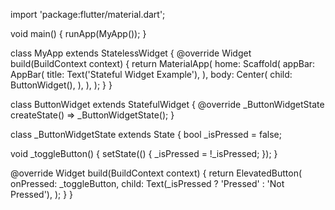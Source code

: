 import 'package:flutter/material.dart';

void main() {
  runApp(MyApp());
}

class MyApp extends StatelessWidget {
  @override
  Widget build(BuildContext context) {
    return MaterialApp(
      home: Scaffold(
        appBar: AppBar(
          title: Text('Stateful Widget Example'),
        ),
        body: Center(
          child: ButtonWidget(),
        ),
      ),
    );
  }
}

class ButtonWidget extends StatefulWidget {
  @override
  _ButtonWidgetState createState() => _ButtonWidgetState();
}

class _ButtonWidgetState extends State<ButtonWidget> {
  bool _isPressed = false;

  void _toggleButton() {
    setState(() {
      _isPressed = !_isPressed;
    });
  }

  @override
  Widget build(BuildContext context) {
    return ElevatedButton(
      onPressed: _toggleButton,
      child: Text(_isPressed ? 'Pressed' : 'Not Pressed'),
    );
  }
}
